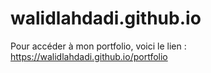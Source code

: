 # walidlahdadi.github.io

Pour accéder à mon portfolio, voici le lien : https://walidlahdadi.github.io/portfolio
